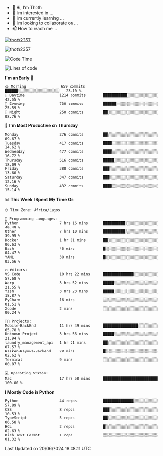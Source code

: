 <!---
thoth2357/thoth2357 is a ✨ special ✨ repository because its `README.md` (this file) appears on your GitHub profile.
You can click the Preview link to take a look at your changes.
--->

- 👋 Hi, I’m Thoth
- 👀 I’m interested in ...
- 🌱 I’m currently learning ...
- 💞️ I’m looking to collaborate on ...
- 📫 How to reach me ...


<p align="left"> <a href="https://github.com/ryo-ma/github-profile-trophy"><img src="https://github-profile-trophy.vercel.app/?username=thoth2357&theme=gruvbox&no-bg=true&no-frame=false&title=MultiLanguage,Commits,Repositories,Stars,Followers,PullRequest,Reviews,Issues" alt="thoth2357" /></a> </p>

<p align="left"> <img src="https://komarev.com/ghpvc/?username=thoth2357&label=Profile%20views&color=0e75b6&style=flat" alt="thoth2357" /> </p>

<!--START_SECTION:waka-->
![Code Time](http://img.shields.io/badge/Code%20Time-3%2C024%20hrs%2031%20mins-blue)

![Lines of code](https://img.shields.io/badge/From%20Hello%20World%20I%27ve%20Written-30.9%20million%20lines%20of%20code-blue)

**I'm an Early 🐤** 

```text
🌞 Morning                659 commits         ██████░░░░░░░░░░░░░░░░░░░   23.10 % 
🌆 Daytime                1214 commits        ███████████░░░░░░░░░░░░░░   42.55 % 
🌃 Evening                730 commits         ██████░░░░░░░░░░░░░░░░░░░   25.59 % 
🌙 Night                  250 commits         ██░░░░░░░░░░░░░░░░░░░░░░░   08.76 % 
```
📅 **I'm Most Productive on Thursday** 

```text
Monday                   276 commits         ██░░░░░░░░░░░░░░░░░░░░░░░   09.67 % 
Tuesday                  417 commits         ████░░░░░░░░░░░░░░░░░░░░░   14.62 % 
Wednesday                477 commits         ████░░░░░░░░░░░░░░░░░░░░░   16.72 % 
Thursday                 516 commits         █████░░░░░░░░░░░░░░░░░░░░   18.09 % 
Friday                   388 commits         ███░░░░░░░░░░░░░░░░░░░░░░   13.60 % 
Saturday                 347 commits         ███░░░░░░░░░░░░░░░░░░░░░░   12.16 % 
Sunday                   432 commits         ████░░░░░░░░░░░░░░░░░░░░░   15.14 % 
```


📊 **This Week I Spent My Time On** 

```text
🕑︎ Time Zone: Africa/Lagos

💬 Programming Languages: 
Python                   7 hrs 16 mins       ██████████░░░░░░░░░░░░░░░   40.48 % 
Other                    7 hrs 10 mins       ██████████░░░░░░░░░░░░░░░   39.95 % 
Docker                   1 hr 11 mins        ██░░░░░░░░░░░░░░░░░░░░░░░   06.63 % 
Bash                     48 mins             █░░░░░░░░░░░░░░░░░░░░░░░░   04.47 % 
YAML                     38 mins             █░░░░░░░░░░░░░░░░░░░░░░░░   03.56 % 

🔥 Editors: 
VS Code                  10 hrs 22 mins      ██████████████░░░░░░░░░░░   57.68 % 
Warp                     3 hrs 52 mins       █████░░░░░░░░░░░░░░░░░░░░   21.55 % 
fish                     3 hrs 23 mins       █████░░░░░░░░░░░░░░░░░░░░   18.87 % 
PyCharm                  16 mins             ░░░░░░░░░░░░░░░░░░░░░░░░░   01.51 % 
Xcode                    2 mins              ░░░░░░░░░░░░░░░░░░░░░░░░░   00.24 % 

🐱‍💻 Projects: 
Mobile-BackEnd           11 hrs 49 mins      ████████████████░░░░░░░░░   65.78 % 
Unknown Project          3 hrs 56 mins       █████░░░░░░░░░░░░░░░░░░░░   21.94 % 
laundry_management_api   1 hr 21 mins        ██░░░░░░░░░░░░░░░░░░░░░░░   07.57 % 
Hasken-Rayuwa-Backend    28 mins             █░░░░░░░░░░░░░░░░░░░░░░░░   02.62 % 
Terminal                 9 mins              ░░░░░░░░░░░░░░░░░░░░░░░░░   00.87 % 

💻 Operating System: 
Mac                      17 hrs 58 mins      █████████████████████████   100.00 % 
```

**I Mostly Code in Python** 

```text
Python                   44 repos            ██████████████░░░░░░░░░░░   57.89 % 
CSS                      8 repos             ███░░░░░░░░░░░░░░░░░░░░░░   10.53 % 
TypeScript               5 repos             ██░░░░░░░░░░░░░░░░░░░░░░░   06.58 % 
HCL                      2 repos             █░░░░░░░░░░░░░░░░░░░░░░░░   02.63 % 
Rich Text Format         1 repo              ░░░░░░░░░░░░░░░░░░░░░░░░░   01.32 % 
```




 Last Updated on 20/06/2024 18:38:11 UTC
<!--END_SECTION:waka-->
<!--![](http://github-profile-summary-cards.vercel.app/api/cards/profile-details?username=thoth2357&theme=2077)

![](http://github-profile-summary-cards.vercel.app/api/cards/stats?username=thoth2357&theme=2077)![](http://github-profile-summary-cards.vercel.app/api/cards/productive-time?username=thoth2357&theme=2077&utcOffset=8) -->
